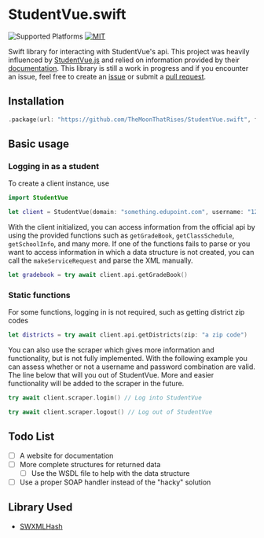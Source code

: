 # StudentVue.swift

![Supported Platforms](https://img.shields.io/badge/platform-ios%20%7C%20macos-lightgrey.svg?style=flat)
[![MIT](https://img.shields.io/github/license/TheMoonThatRises/StudentVue.swift.svg?style=flat)](https://github.com/TheMoonThatRises/StudentVue.swift)

Swift library for interacting with StudentVue's api. This project was heavily influenced by [StudentVue.js](https://github.com/StudentVue/StudentVue.js) and relied on information provided by their [documentation](https://github.com/StudentVue/docs). This library is still a work in progress and if you encounter an issue, feel free to create an [issue](https://github.com/TheMoonThatRises/StudentVue.swift/issues/new) or submit a [pull request](https://github.com/TheMoonThatRises/StudentVue.swift/pulls).

## Installation

```swift
.package(url: "https://github.com/TheMoonThatRises/StudentVue.swift", from: "0.1.0")
```

## Basic usage

### Logging in as a student

To create a client instance, use

```swift
import StudentVue

let client = StudentVue(domain: "something.edupoint.com", username: "123456789", password: "password")
```

With the client initialized, you can access information from the official api by using the provided functions such as `getGradeBook`, `getClassSchedule`, `getSchoolInfo`, and many more. If one of the functions fails to parse or you want to access information in which a data structure is not created, you can call the `makeServiceRequest` and parse the XML manually.

```swift
let gradebook = try await client.api.getGradeBook()
```

### Static functions

For some functions, logging in is not required, such as getting district zip codes

```swift
let districts = try await client.api.getDistricts(zip: "a zip code")
```

You can also use the scraper which gives more information and functionality, but is not fully implemented. With the following example you can assess whether or not a username and password combination are valid. The line below that will you out of StudentVue. More and easier functionality will be added to the scraper in the future.

```swift
try await client.scraper.login() // Log into StudentVue

try await client.scraper.logout() // Log out of StudentVue
```

## Todo List

- [ ] A website for documentation
- [ ] More complete structures for returned data
    - [ ] Use the WSDL file to help with the data structure
- [ ] Use a proper SOAP handler instead of the "hacky" solution

## Library Used

- [SWXMLHash](https://github.com/drmohundro/SWXMLHash)
